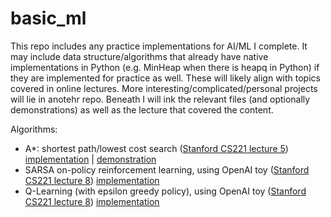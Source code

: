 # basic_ml

This repo includes any practice implementations for AI/ML I complete. It may include data structure/algorithms that already have native implementations in Python (e.g. MinHeap when there is heapq in Python) if they are implemented for practice as well. These will likely align with topics covered in online lectures. More interesting/complicated/personal projects will lie in anotehr repo. Beneath I will ink the relevant files (and optionally demonstrations) as well as the lecture that covered the content.

Algorithms:
- A*: shortest path/lowest cost search ([Stanford CS221 lecture 5](https://www.youtube.com/watch?v=HEs1ZCvLH2s)) [implementation](/RL/aStar.py) | [demonstration](https://github.com/nathan-az/ml_util/blob/master/aStar_demo.ipynb)
- SARSA on-policy reinforcement learning, using OpenAI toy ([Stanford CS221 lecture 8](https://www.youtube.com/watch?v=HpaHTfY52RQ)) [implementation](https://github.com/nathan-az/basic_ml/blob/master/RL/sarsa_frozenLake-v0.py)
- Q-Learning (with epsilon greedy policy), using OpenAI toy ([Stanford CS221 lecture 8](https://www.youtube.com/watch?v=HpaHTfY52RQ)) [implementation](https://github.com/nathan-az/basic_ml/blob/master/RL/qlearn_frozenLake-8x8.py)
